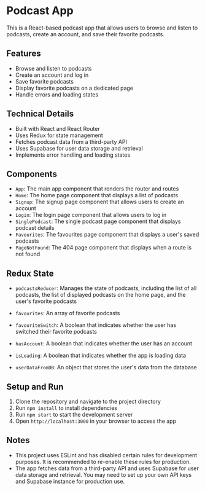 # Podcast App

This is a React-based podcast app that allows users to browse and listen to podcasts, create an account, and save their favorite podcasts.

## Features

* Browse and listen to podcasts
* Create an account and log in
* Save favorite podcasts
* Display favorite podcasts on a dedicated page
* Handle errors and loading states

## Technical Details

* Built with React and React Router
* Uses Redux for state management
* Fetches podcast data from a third-party API
* Uses Supabase for user data storage and retrieval
* Implements error handling and loading states

## Components

* `App`: The main app component that renders the router and routes
* `Home`: The home page component that displays a list of podcasts
* `Signup`: The signup page component that allows users to create an account
* `Login`: The login page component that allows users to log in
* `SinglePodcast`: The single podcast page component that displays podcast details
* `Favourites`: The favourites page component that displays a user's saved podcasts
* `PageNotFound`: The 404 page component that displays when a route is not found

## Redux State

* `podcastsReducer`: Manages the state of podcasts, including the list of all podcasts, the list of displayed podcasts on the home page, and the user's favorite podcasts

* `favourites`: An array of favorite podcasts

* `favouriteSwitch`: A boolean that indicates whether the user has switched their favorite podcasts

* `hasAccount`: A boolean that indicates whether the user has an account

* `isLoading`: A boolean that indicates whether the app is loading data

* `userDataFromDB`: An object that stores the user's data from the database

## Setup and Run

1. Clone the repository and navigate to the project directory
2. Run `npm install` to install dependencies
3. Run `npm start` to start the development server
4. Open `http://localhost:3000` in your browser to access the app

## Notes

* This project uses ESLint and has disabled certain rules for development purposes. It is recommended to re-enable these rules for production.
* The app fetches data from a third-party API and uses Supabase for user data storage and retrieval. You may need to set up your own API keys and Supabase instance for production use.